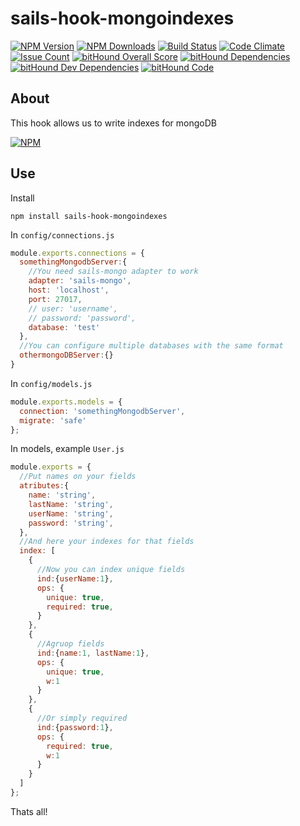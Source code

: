 # sails-hook-mongoindexes

  [![NPM Version][npm-image]][npm-url]
  [![NPM Downloads][downloads-image]][downloads-url]
  [![Build Status][build-image]][build-url]
  [![Code Climate][climate-image]][climate-url]
  [![Issue Count][issue-image]][issue-url]
  [![bitHound Overall Score][score-image]][score-url]
  [![bitHound Dependencies][dep-image]][dep-url]
  [![bitHound Dev Dependencies][devdep-image]][devdep-url]
  [![bitHound Code][code-image]][code-url]

## About
This hook allows us to write indexes for mongoDB 

  [![NPM][downloads-chart]][chart-url]

## Use
Install

```
npm install sails-hook-mongoindexes
```
In `config/connections.js`

```js
module.exports.connections = {
  somethingMongodbServer:{
    //You need sails-mongo adapter to work
    adapter: 'sails-mongo',
    host: 'localhost',
    port: 27017,
    // user: 'username',
    // password: 'password',
    database: 'test'
  },
  //You can configure multiple databases with the same format
  othermongoDBServer:{}
}
```

In `config/models.js`

```js
module.exports.models = {
  connection: 'somethingMongodbServer',
  migrate: 'safe'
};
```
In models, example `User.js`

```js
module.exports = {
  //Put names on your fields
  atributes:{
    name: 'string',
    lastName: 'string',
    userName: 'string',
    password: 'string',    
  },
  //And here your indexes for that fields
  index: [
    {
      //Now you can index unique fields
      ind:{userName:1},
      ops: {
        unique: true,
        required: true,
      }
    },
    {
      //Agruop fields
      ind:{name:1, lastName:1},
      ops: {
        unique: true,
        w:1
      }
    },
    {
      //Or simply required
      ind:{password:1},
      ops: {
        required: true,
        w:1
      }
    }
  ]
};
```
Thats all!

[npm-image]: https://img.shields.io/npm/v/sails-hook-mongoindexes.svg
[npm-url]: https://npmjs.org/package/sails-hook-mongoindexes
[downloads-image]: https://img.shields.io/npm/dm/sails-hook-mongoindexes.svg
[downloads-url]: https://npmjs.org/package/sails-hook-mongoindexes
[downloads-chart]: https://nodei.co/npm-dl/sails-hook-mongoindexes.png?months=6&height=1
[chart-url]: https://nodei.co/npm/sails-hook-mongoindexes/
[build-image]: https://travis-ci.org/sanjorgek/sails-hook-mongoIndexes.svg
[build-url]: https://travis-ci.org/sanjorgek/sails-hook-mongoIndexes
[code-image]: https://www.bithound.io/github/sanjorgek/sails-hook-mongoindexes/badges/code.svg
[code-url]: https://www.bithound.io/github/sanjorgek/sails-hook-mongoindexes
[dep-image]: https://www.bithound.io/github/sanjorgek/sails-hook-mongoindexes/badges/dependencies.svg
[dep-url]: https://www.bithound.io/github/sanjorgek/sails-hook-mongoindexes/bithound/dependencies/npm
[devdep-image]: https://www.bithound.io/github/sanjorgek/sails-hook-mongoindexes/badges/devDependencies.svg
[devdep-url]: https://www.bithound.io/github/sanjorgek/sails-hook-mongoindexes/bithound/dependencies/npm
[score-image]: https://www.bithound.io/github/sanjorgek/sails-hook-mongoindexes/badges/score.svg
[score-url]: https://www.bithound.io/github/sanjorgek/sails-hook-mongoindexes
[issue-image]: https://codeclimate.com/github/sanjorgek/sails-hook-mongoIndexes/badges/issue_count.svg
[issue-url]: https://codeclimate.com/github/sanjorgek/sails-hook-mongoIndexes
[climate-image]: https://codeclimate.com/github/sanjorgek/sails-hook-mongoIndexes/badges/gpa.svg
[climate-url]: https://codeclimate.com/github/sanjorgek/sails-hook-mongoIndexes